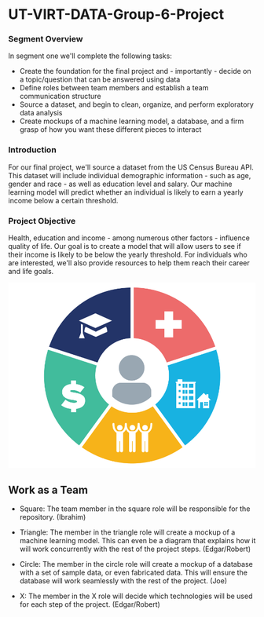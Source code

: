 # UT-VIRT-DATA-Group-6-Project

### Segment Overview
In segment one we'll complete the following tasks:
- Create the foundation for the final project and - importantly - decide on a topic/question that can be answered using data
- Define roles between team members and establish a team communication structure
- Source a dataset, and begin to clean, organize, and perform exploratory data analysis
- Create mockups of a machine learning model, a database, and a firm grasp of how you want these different pieces to interact

### Introduction
For our final project, we'll source a dataset from the US Census Bureau API. This dataset will include individual demographic information - such as age, gender and race - as well as education level and salary. Our machine learning model will predict whether an individual is likely to earn a yearly income below a certain threshold. 

### Project Objective
Health, education and income - among numerous other factors - influence quality of life. Our goal is to create a model that will allow users to see if their income is likely to be below the yearly threshold. For individuals who are interested, we'll also provide resources to help them reach their career and life goals.

![](HealthyPeopleGraphic.png)

## Work as a Team
- Square: The team member in the square role will be responsible for the repository. (Ibrahim)

- Triangle: The member in the triangle role will create a mockup of a machine learning model. This can even be a diagram that explains how it will work concurrently with the rest of the project steps. (Edgar/Robert)

- Circle: The member in the circle role will create a mockup of a database with a set of sample data, or even fabricated data. This will ensure the database will work seamlessly with the rest of the project. (Joe)

- X: The member in the X role will decide which technologies will be used for each step of the project. (Edgar/Robert)
